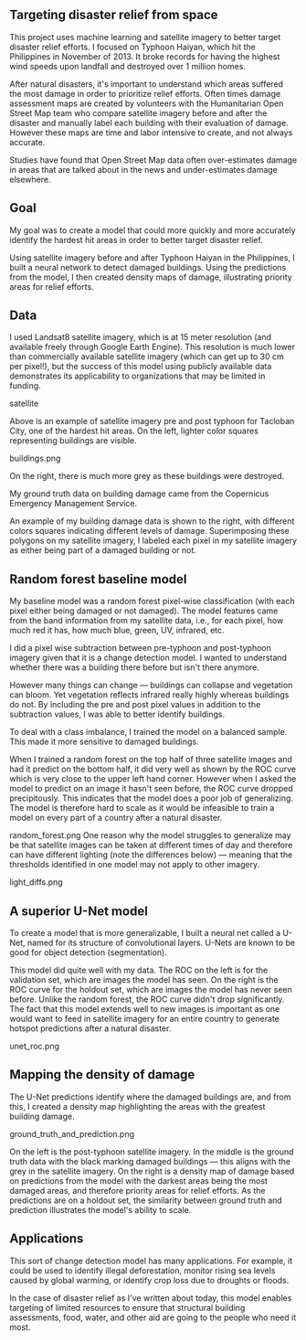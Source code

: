 ## Targeting disaster relief from space

This project uses machine learning and satellite imagery to better target disaster relief efforts. I focused on Typhoon Haiyan, which hit the Philippines in November of 2013. It broke records for having the highest wind speeds upon landfall and destroyed over 1 million homes.

After natural disasters, it's important to understand which areas suffered the most damage in order to prioritize relief efforts. Often times damage assessment maps are created by volunteers with the Humanitarian Open Street Map team who compare satellite imagery before and after the disaster and manually label each building with their evaluation of damage. However these maps are time and labor intensive to create, and not always accurate.

Studies have found that Open Street Map data often over-estimates damage in areas that are talked about in the news and under-estimates damage elsewhere.

## Goal

My goal was to create a model that could more quickly and more accurately identify the hardest hit areas in order to better target disaster relief.

Using satellite imagery before and after Typhoon Haiyan in the Philippines, I built a neural network to detect damaged buildings. Using the predictions from the model, I then created density maps of damage, illustrating priority areas for relief efforts.

## Data

I used Landsat8 satellite imagery, which is at 15 meter resolution (and available freely through Google Earth Engine). This resolution is much lower than commercially available satellite imagery (which can get up to 30 cm per pixel!), but the success of this model using publicly available data demonstrates its applicability to organizations that may be limited in funding.

satellite

Above is an example of satellite imagery pre and post typhoon for Tacloban City, one of the hardest hit areas. On the left, lighter color squares representing buildings are visible.

buildings.png

On the right, there is much more grey as these buildings were destroyed.

My ground truth data on building damage came from the Copernicus Emergency Management Service.

An example of my building damage data is shown to the right, with different colors squares indicating different levels of damage. Superimposing these polygons on my satellite imagery, I labeled each pixel in my satellite imagery as either being part of a damaged building or not.

## Random forest baseline model

My baseline model was a random forest pixel-wise classification (with each pixel either being damaged or not damaged). The model features came from the band information from my satellite data, i.e., for each pixel, how much red it has, how much blue, green, UV, infrared, etc.

I did a pixel wise subtraction between pre-typhoon and post-typhoon imagery given that it is a change detection model. I wanted to understand whether there was a building there before but isn't there anymore.

However many things can change — buildings can collapse and vegetation can bloom. Yet vegetation reflects infrared really highly whereas buildings do not. By including the pre and post pixel values in addition to the subtraction values, I was able to better identify buildings.

To deal with a class imbalance, I trained the model on a balanced sample. This made it more sensitive to damaged buildings.

When I trained a random forest on the top half of three satellite images and had it predict on the bottom half, it did very well as shown by the ROC curve which is very close to the upper left hand corner. However when I asked the model to predict on an image it hasn't seen before, the ROC curve dropped precipitously. This indicates that the model does a poor job of generalizing. The model is therefore hard to scale as it would be infeasible to train a model on every part of a country after a natural disaster.

random_forest.png
One reason why the model struggles to generalize may be that satellite images can be taken at different times of day and therefore can have different lighting (note the differences below) — meaning that the thresholds identified in one model may not apply to other imagery.

light_diffs.png

## A superior U-Net model

To create a model that is more generalizable, I built a neural net called a U-Net, named for its structure of convolutional layers. U-Nets are known to be good for object detection (segmentation).

This model did quite well with my data. The ROC on the left is for the validation set, which are images the model has seen. On the right is the ROC curve for the holdout set, which are images the model has never seen before. Unlike the random forest, the ROC curve didn't drop significantly. The fact that this model extends well to new images is important as one would want to feed in satellite imagery for an entire country to generate hotspot predictions after a natural disaster.

unet_roc.png

## Mapping the density of damage

The U-Net predictions identify where the damaged buildings are, and from this, I created a density map highlighting the areas with the greatest building damage.

ground_truth_and_prediction.png

On the left is the post-typhoon satellite imagery. In the middle is the ground truth data with the black marking damaged buildings — this aligns with the grey in the satellite imagery. On the right is a density map of damage based on predictions from the model with the darkest areas being the most damaged areas, and therefore priority areas for relief efforts. As the predictions are on a holdout set, the similarity between ground truth and prediction illustrates the model's ability to scale.

## Applications

This sort of change detection model has many applications. For example, it could be used to identify illegal deforestation, monitor rising sea levels caused by global warming, or identify crop loss due to droughts or floods.

In the case of disaster relief as I've written about today, this model enables targeting of limited resources to ensure that structural building assessments, food, water, and other aid are going to the people who need it most.
